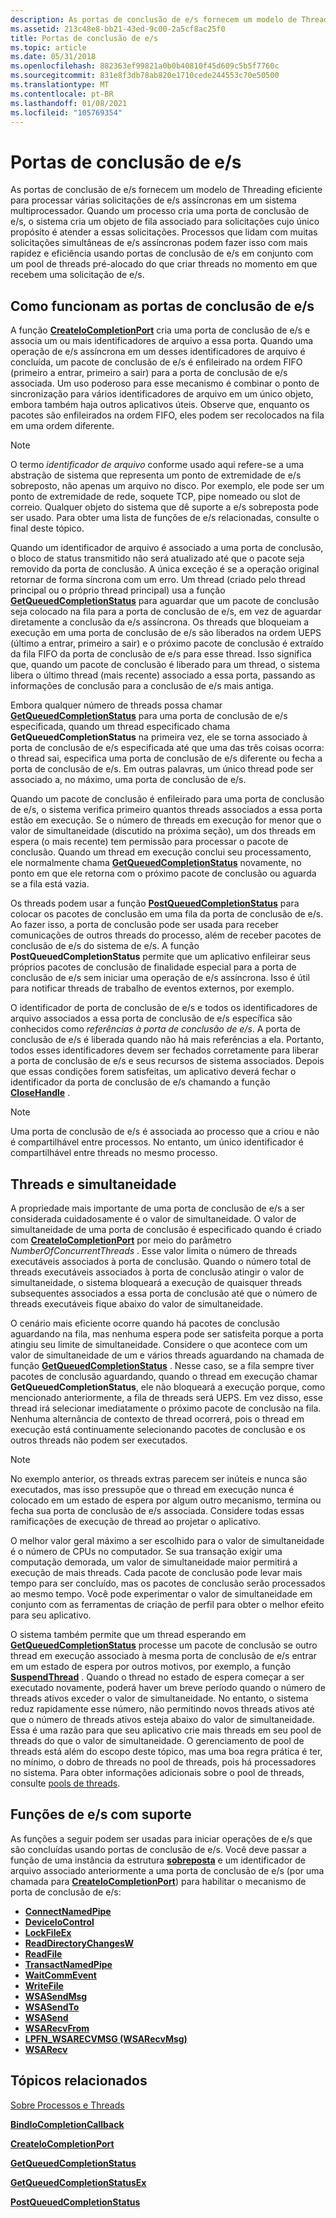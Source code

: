 ```yaml
---
description: As portas de conclusão de e/s fornecem um modelo de Threading eficiente para processar várias solicitações de e/s assíncronas em um sistema multiprocessador.
ms.assetid: 213c48e8-bb21-43ed-9c00-2a5cf8ac25f0
title: Portas de conclusão de e/s
ms.topic: article
ms.date: 05/31/2018
ms.openlocfilehash: 882363ef99821a0b0b40810f45d609c5b5f7760c
ms.sourcegitcommit: 831e8f3db78ab820e1710cede244553c70e50500
ms.translationtype: MT
ms.contentlocale: pt-BR
ms.lasthandoff: 01/08/2021
ms.locfileid: "105769354"
---
```

# <a name="io-completion-ports"></a>Portas de conclusão de e/s

As portas de conclusão de e/s fornecem um modelo de Threading eficiente para processar várias solicitações de e/s assíncronas em um sistema multiprocessador. Quando um processo cria uma porta de conclusão de e/s, o sistema cria um objeto de fila associado para solicitações cujo único propósito é atender a essas solicitações. Processos que lidam com muitas solicitações simultâneas de e/s assíncronas podem fazer isso com mais rapidez e eficiência usando portas de conclusão de e/s em conjunto com um pool de threads pré-alocado do que criar threads no momento em que recebem uma solicitação de e/s.

## <a name="how-io-completion-ports-work"></a>Como funcionam as portas de conclusão de e/s

A função [**CreateIoCompletionPort**](createiocompletionport.md) cria uma porta de conclusão de e/s e associa um ou mais identificadores de arquivo a essa porta. Quando uma operação de e/s assíncrona em um desses identificadores de arquivo é concluída, um pacote de conclusão de e/s é enfileirado na ordem FIFO (primeiro a entrar, primeiro a sair) para a porta de conclusão de e/s associada. Um uso poderoso para esse mecanismo é combinar o ponto de sincronização para vários identificadores de arquivo em um único objeto, embora também haja outros aplicativos úteis. Observe que, enquanto os pacotes são enfileirados na ordem FIFO, eles podem ser recolocados na fila em uma ordem diferente.

> [!Note]
>
> O termo *identificador de arquivo* conforme usado aqui refere-se a uma abstração de sistema que representa um ponto de extremidade de e/s sobreposto, não apenas um arquivo no disco. Por exemplo, ele pode ser um ponto de extremidade de rede, soquete TCP, pipe nomeado ou slot de correio. Qualquer objeto do sistema que dê suporte a e/s sobreposta pode ser usado. Para obter uma lista de funções de e/s relacionadas, consulte o final deste tópico.

 

Quando um identificador de arquivo é associado a uma porta de conclusão, o bloco de status transmitido não será atualizado até que o pacote seja removido da porta de conclusão. A única exceção é se a operação original retornar de forma síncrona com um erro. Um thread (criado pelo thread principal ou o próprio thread principal) usa a função [**GetQueuedCompletionStatus**](/windows/win32/api/ioapiset/nf-ioapiset-getqueuedcompletionstatus) para aguardar que um pacote de conclusão seja colocado na fila para a porta de conclusão de e/s, em vez de aguardar diretamente a conclusão da e/s assíncrona. Os threads que bloqueiam a execução em uma porta de conclusão de e/s são liberados na ordem UEPS (último a entrar, primeiro a sair) e o próximo pacote de conclusão é extraído da fila FIFO da porta de conclusão de e/s para esse thread. Isso significa que, quando um pacote de conclusão é liberado para um thread, o sistema libera o último thread (mais recente) associado a essa porta, passando as informações de conclusão para a conclusão de e/s mais antiga.

Embora qualquer número de threads possa chamar [**GetQueuedCompletionStatus**](/windows/win32/api/ioapiset/nf-ioapiset-getqueuedcompletionstatus) para uma porta de conclusão de e/s especificada, quando um thread especificado chama **GetQueuedCompletionStatus** na primeira vez, ele se torna associado à porta de conclusão de e/s especificada até que uma das três coisas ocorra: o thread sai, especifica uma porta de conclusão de e/s diferente ou fecha a porta de conclusão de e/s. Em outras palavras, um único thread pode ser associado a, no máximo, uma porta de conclusão de e/s.

Quando um pacote de conclusão é enfileirado para uma porta de conclusão de e/s, o sistema verifica primeiro quantos threads associados a essa porta estão em execução. Se o número de threads em execução for menor que o valor de simultaneidade (discutido na próxima seção), um dos threads em espera (o mais recente) tem permissão para processar o pacote de conclusão. Quando um thread em execução conclui seu processamento, ele normalmente chama [**GetQueuedCompletionStatus**](/windows/win32/api/ioapiset/nf-ioapiset-getqueuedcompletionstatus) novamente, no ponto em que ele retorna com o próximo pacote de conclusão ou aguarda se a fila está vazia.

Os threads podem usar a função [**PostQueuedCompletionStatus**](postqueuedcompletionstatus.md) para colocar os pacotes de conclusão em uma fila da porta de conclusão de e/s. Ao fazer isso, a porta de conclusão pode ser usada para receber comunicações de outros threads do processo, além de receber pacotes de conclusão de e/s do sistema de e/s. A função **PostQueuedCompletionStatus** permite que um aplicativo enfileirar seus próprios pacotes de conclusão de finalidade especial para a porta de conclusão de e/s sem iniciar uma operação de e/s assíncrona. Isso é útil para notificar threads de trabalho de eventos externos, por exemplo.

O identificador de porta de conclusão de e/s e todos os identificadores de arquivo associados a essa porta de conclusão de e/s específica são conhecidos como *referências à porta de conclusão de e/s*. A porta de conclusão de e/s é liberada quando não há mais referências a ela. Portanto, todos esses identificadores devem ser fechados corretamente para liberar a porta de conclusão de e/s e seus recursos de sistema associados. Depois que essas condições forem satisfeitas, um aplicativo deverá fechar o identificador da porta de conclusão de e/s chamando a função [**CloseHandle**](/windows/desktop/api/handleapi/nf-handleapi-closehandle) .

> [!Note]
>
> Uma porta de conclusão de e/s é associada ao processo que a criou e não é compartilhável entre processos. No entanto, um único identificador é compartilhável entre threads no mesmo processo.

 

## <a name="threads-and-concurrency"></a>Threads e simultaneidade

A propriedade mais importante de uma porta de conclusão de e/s a ser considerada cuidadosamente é o valor de simultaneidade. O valor de simultaneidade de uma porta de conclusão é especificado quando é criado com [**CreateIoCompletionPort**](createiocompletionport.md) por meio do parâmetro *NumberOfConcurrentThreads* . Esse valor limita o número de threads executáveis associados à porta de conclusão. Quando o número total de threads executáveis associados à porta de conclusão atingir o valor de simultaneidade, o sistema bloqueará a execução de quaisquer threads subsequentes associados a essa porta de conclusão até que o número de threads executáveis fique abaixo do valor de simultaneidade.

O cenário mais eficiente ocorre quando há pacotes de conclusão aguardando na fila, mas nenhuma espera pode ser satisfeita porque a porta atingiu seu limite de simultaneidade. Considere o que acontece com um valor de simultaneidade de um e vários threads aguardando na chamada de função [**GetQueuedCompletionStatus**](/windows/win32/api/ioapiset/nf-ioapiset-getqueuedcompletionstatus) . Nesse caso, se a fila sempre tiver pacotes de conclusão aguardando, quando o thread em execução chamar **GetQueuedCompletionStatus**, ele não bloqueará a execução porque, como mencionado anteriormente, a fila de threads será UEPS. Em vez disso, esse thread irá selecionar imediatamente o próximo pacote de conclusão na fila. Nenhuma alternância de contexto de thread ocorrerá, pois o thread em execução está continuamente selecionando pacotes de conclusão e os outros threads não podem ser executados.

> [!Note]
>
> No exemplo anterior, os threads extras parecem ser inúteis e nunca são executados, mas isso pressupõe que o thread em execução nunca é colocado em um estado de espera por algum outro mecanismo, termina ou fecha sua porta de conclusão de e/s associada. Considere todas essas ramificações de execução de thread ao projetar o aplicativo.

 

O melhor valor geral máximo a ser escolhido para o valor de simultaneidade é o número de CPUs no computador. Se sua transação exigir uma computação demorada, um valor de simultaneidade maior permitirá a execução de mais threads. Cada pacote de conclusão pode levar mais tempo para ser concluído, mas os pacotes de conclusão serão processados ao mesmo tempo. Você pode experimentar o valor de simultaneidade em conjunto com as ferramentas de criação de perfil para obter o melhor efeito para seu aplicativo.

O sistema também permite que um thread esperando em [**GetQueuedCompletionStatus**](/windows/win32/api/ioapiset/nf-ioapiset-getqueuedcompletionstatus) processe um pacote de conclusão se outro thread em execução associado à mesma porta de conclusão de e/s entrar em um estado de espera por outros motivos, por exemplo, a função [**SuspendThread**](/windows/desktop/api/processthreadsapi/nf-processthreadsapi-suspendthread) . Quando o thread no estado de espera começar a ser executado novamente, poderá haver um breve período quando o número de threads ativos exceder o valor de simultaneidade. No entanto, o sistema reduz rapidamente esse número, não permitindo novos threads ativos até que o número de threads ativos esteja abaixo do valor de simultaneidade. Essa é uma razão para que seu aplicativo crie mais threads em seu pool de threads do que o valor de simultaneidade. O gerenciamento de pool de threads está além do escopo deste tópico, mas uma boa regra prática é ter, no mínimo, o dobro de threads no pool de threads, pois há processadores no sistema. Para obter informações adicionais sobre o pool de threads, consulte [pools de threads](/windows/desktop/ProcThread/thread-pools).

## <a name="supported-io-functions"></a>Funções de e/s com suporte

As funções a seguir podem ser usadas para iniciar operações de e/s que são concluídas usando portas de conclusão de e/s. Você deve passar a função de uma instância da estrutura [**sobreposta**](/windows/desktop/api/minwinbase/ns-minwinbase-overlapped) e um identificador de arquivo associado anteriormente a uma porta de conclusão de e/s (por uma chamada para [**CreateIoCompletionPort**](createiocompletionport.md)) para habilitar o mecanismo de porta de conclusão de e/s:

-   [**ConnectNamedPipe**](/windows/desktop/api/namedpipeapi/nf-namedpipeapi-connectnamedpipe)
-   [**DeviceIoControl**](/windows/desktop/api/ioapiset/nf-ioapiset-deviceiocontrol)
-   [**LockFileEx**](/windows/desktop/api/FileAPI/nf-fileapi-lockfileex)
-   [**ReadDirectoryChangesW**](/windows/desktop/api/WinBase/nf-winbase-readdirectorychangesw)
-   [**ReadFile**](/windows/desktop/api/FileAPI/nf-fileapi-readfile)
-   [**TransactNamedPipe**](/windows/desktop/api/namedpipeapi/nf-namedpipeapi-transactnamedpipe)
-   [**WaitCommEvent**](/windows/desktop/api/winbase/nf-winbase-waitcommevent)
-   [**WriteFile**](/windows/desktop/api/FileAPI/nf-fileapi-writefile)
-   [**WSASendMsg**](/windows/desktop/api/winsock2/nf-winsock2-wsasendmsg)
-   [**WSASendTo**](/windows/desktop/api/winsock2/nf-winsock2-wsasendto)
-   [**WSASend**](/windows/desktop/api/winsock2/nf-winsock2-wsasend)
-   [**WSARecvFrom**](/windows/desktop/api/winsock2/nf-winsock2-wsarecvfrom)
-   [**LPFN_WSARECVMSG (WSARecvMsg)**](/windows/win32/api/mswsock/nc-mswsock-lpfn_wsarecvmsg)
-   [**WSARecv**](/windows/desktop/api/winsock2/nf-winsock2-wsarecv)

## <a name="related-topics"></a>Tópicos relacionados

<dl> <dt>


</dt> <dt>

[Sobre Processos e Threads](/windows/desktop/ProcThread/about-processes-and-threads)
</dt> <dt>

[**BindIoCompletionCallback**](/windows/desktop/api/winbase/nf-winbase-bindiocompletioncallback)
</dt> <dt>

[**CreateIoCompletionPort**](createiocompletionport.md)
</dt> <dt>

[**GetQueuedCompletionStatus**](/windows/win32/api/ioapiset/nf-ioapiset-getqueuedcompletionstatus)
</dt> <dt>

[**GetQueuedCompletionStatusEx**](getqueuedcompletionstatusex-func.md)
</dt> <dt>

[**PostQueuedCompletionStatus**](postqueuedcompletionstatus.md)
</dt> </dl>

 

 
